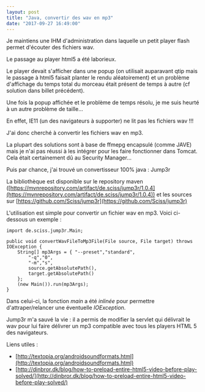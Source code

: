 ```yaml
---
layout: post
title: "Java, convertir des wav en mp3"
date: "2017-09-27 16:49:00"
---
```

Je maintiens une IHM d'administration dans laquelle un petit player flash permet d'écouter des fichiers wav.

Le passage au player html5 a été laborieux.

Le player devait s'afficher dans une popup (on utilisait auparavant qtip mais le passage à html5 faisait planter le rendu aléatoirement) et un problème d'affichage du temps total du morceau était présent de temps à autre (cf solution dans billet précédent).

Une fois la popup affichée et le problème de temps résolu, je me suis heurté à un autre problème de taille... 

En effet, IE11 (un des navigateurs à supporter) ne lit pas les fichiers wav !!!

J'ai donc cherché à convertir les fichiers wav en mp3.

La plupart des solutions sont à base de ffmepg encapsulé (comme JAVE) mais je n'ai pas réussi à les intégrer pour les faire fonctionner dans Tomcat.
Cela était certainement dû au Security Manager...

Puis par chance, j'ai trouvé un convertisseur 100% java : Jump3r

La bibliothèque est disponible sur le repository maven ([https://mvnrepository.com/artifact/de.sciss/jump3r/1.0.4](https://mvnrepository.com/artifact/de.sciss/jump3r/1.0.4)) et les sources sur [https://github.com/Sciss/jump3r](https://github.com/Sciss/jump3r)

L'utilisation est simple pour convertir un fichier wav en mp3. Voici ci-dessous un exemple :


```
import de.sciss.jump3r.Main;

public void convertWavFileToMp3File(File source, File target) throws IOException {
    String[] mp3Args = { "--preset","standard",
        "-q","0",
        "-m","s",
        source.getAbsolutePath(),
        target.getAbsolutePath()
    };
    (new Main()).run(mp3Args);
}
```

Dans celui-ci, la fonction *main* a été *inlinée* pour permettre d'attraper/relancer une éventuelle *IOException*.

Jump3r m'a sauvé la vie : il a permis de modifier la servlet qui délivrait le wav pour lui faire délivrer un mp3 compatible avec tous les players HTML 5 des navigateurs.

Liens utiles :
- [http://textopia.org/androidsoundformats.html](http://textopia.org/androidsoundformats.html)
- [http://dinbror.dk/blog/how-to-preload-entire-html5-video-before-play-solved/](http://dinbror.dk/blog/how-to-preload-entire-html5-video-before-play-solved/)
